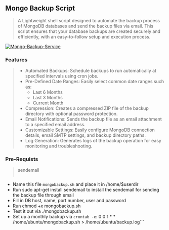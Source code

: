 ## Mongo Backup Script

> A Lightweight shell script designed to automate the backup process of MongoDB databases and send the backup files via email. This script ensures that your database backups are created securely and efficiently, with an easy-to-follow setup and execution process.

<a href="https://ibb.co/8KqjJmj"><img src="https://i.ibb.co/Bzbgmfg/Mongo-Backup-Service.png" alt="Mongo-Backup-Service" border="0"></a>

### Features

> <ul>
>  <li>Automated Backups: Schedule backups to run automatically at specified intervals using cron jobs.</li>
>  <li>Pre-Defined Date Ranges: Easily select common date ranges such as: 
>  <ul>
>    <li>Last 6 Months</li>
>        <li>Last 3 Months</li>
>        <li>Current Month</li>
>  </ul>
>  </li>
>  <li>Compression: Creates a compressed ZIP file of the backup directory with optional password protection.</li>
>  <li>Email Notifications: Sends the backup file as an email attachment to a specified email address.</li>
>  <li>Customizable Settings: Easily configure MongoDB connection details, email SMTP settings, and backup directory paths.</li>
>  <li>Log Generation: Generates logs of the backup operation for easy monitoring and troubleshooting.</li>
> </ul>

### Pre-Requists

> sendemail
> ```# Make sure to:
 - Name this file `mongobackup.sh` and place it in /home/$userdir
 - Run sudo apt-get install sendemail to install the sendemail for sending the backup file through email
 - Fill in DB host, name, port number, user and password
 - Run chmod +x mongobackup.sh
 - Test it out via ./mongobackup.sh
 - Set up a monthly backup via `crontab -e`:
    0 0 1 * * /home/ubuntu/mongobackup.sh > /home/ubuntu/backup.log```
>
>
>

